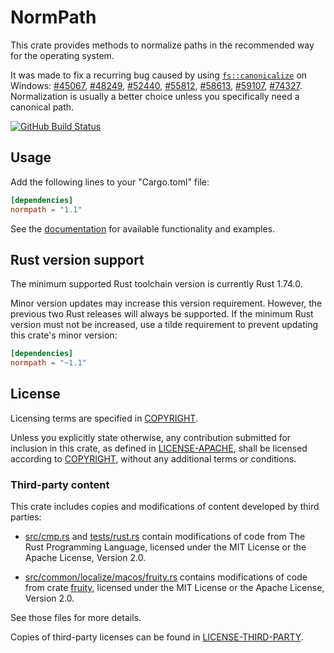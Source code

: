 # NormPath

This crate provides methods to normalize paths in the recommended way for the
operating system.

It was made to fix a recurring bug caused by using [`fs::canonicalize`] on
Windows: [#45067], [#48249], [#52440], [#55812], [#58613], [#59107], [#74327].
Normalization is usually a better choice unless you specifically need a
canonical path.

[![GitHub Build Status](https://github.com/dylni/normpath/actions/workflows/build.yml/badge.svg?branch=master)](https://github.com/dylni/normpath/actions/workflows/build.yml?query=branch%3Amaster)

## Usage

Add the following lines to your "Cargo.toml" file:

```toml
[dependencies]
normpath = "1.1"
```

See the [documentation] for available functionality and examples.

## Rust version support

The minimum supported Rust toolchain version is currently Rust 1.74.0.

Minor version updates may increase this version requirement. However, the
previous two Rust releases will always be supported. If the minimum Rust
version must not be increased, use a tilde requirement to prevent updating this
crate's minor version:

```toml
[dependencies]
normpath = "~1.1"
```

## License

Licensing terms are specified in [COPYRIGHT].

Unless you explicitly state otherwise, any contribution submitted for inclusion
in this crate, as defined in [LICENSE-APACHE], shall be licensed according to
[COPYRIGHT], without any additional terms or conditions.

### Third-party content

This crate includes copies and modifications of content developed by third
parties:

- [src/cmp.rs] and [tests/rust.rs] contain modifications of code from The Rust
  Programming Language, licensed under the MIT License or the Apache License,
  Version 2.0.

- [src/common/localize/macos/fruity.rs] contains modifications of code from
  crate [fruity], licensed under the MIT License or the Apache License,
  Version 2.0.

See those files for more details.

Copies of third-party licenses can be found in [LICENSE-THIRD-PARTY].

[#45067]: https://github.com/rust-lang/rust/issues/45067
[#48249]: https://github.com/rust-lang/rust/issues/48249
[#52440]: https://github.com/rust-lang/rust/issues/52440
[#55812]: https://github.com/rust-lang/rust/issues/55812
[#58613]: https://github.com/rust-lang/rust/issues/58613
[#59107]: https://github.com/rust-lang/rust/issues/59107
[#74327]: https://github.com/rust-lang/rust/issues/74327
[COPYRIGHT]: https://github.com/dylni/normpath/blob/master/COPYRIGHT
[documentation]: https://docs.rs/normpath
[fruity]: https://crates.io/crates/fruity
[`fs::canonicalize`]: https://doc.rust-lang.org/std/fs/fn.canonicalize.html
[LICENSE-APACHE]: https://github.com/dylni/normpath/blob/master/LICENSE-APACHE
[LICENSE-THIRD-PARTY]: https://github.com/dylni/normpath/blob/master/LICENSE-THIRD-PARTY
[src/cmp.rs]: https://github.com/dylni/normpath/blob/master/src/cmp.rs
[src/common/localize/macos/fruity.rs]: https://github.com/dylni/normpath/blob/master/src/common/localize/macos/fruity.rs
[tests/rust.rs]: https://github.com/dylni/normpath/blob/master/tests/rust.rs
